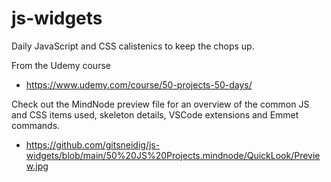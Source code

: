 # js-widgets

Daily JavaScript and CSS calistenics to keep the chops up. 

From the Udemy course 
- https://www.udemy.com/course/50-projects-50-days/

Check out the MindNode preview file for an overview of the common JS and CSS items used, skeleton details,  VSCode extensions and Emmet commands. 
- https://github.com/gitsneidig/js-widgets/blob/main/50%20JS%20Projects.mindnode/QuickLook/Preview.jpg
